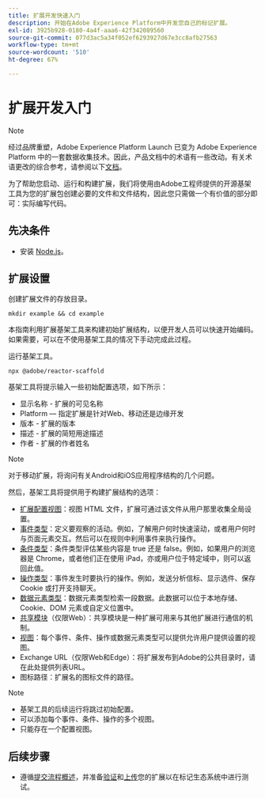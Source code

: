 ```yaml
---
title: 扩展开发快速入门
description: 开始在Adobe Experience Platform中开发您自己的标记扩展。
exl-id: 3925b928-0180-4a4f-aaa6-42f342089560
source-git-commit: 077d3ac5a34f052ef6293927d67e3cc8afb27563
workflow-type: tm+mt
source-wordcount: '510'
ht-degree: 67%

---
```


# 扩展开发入门

>[!NOTE]
>
>经过品牌重塑，Adobe Experience Platform Launch 已变为 Adobe Experience Platform 中的一套数据收集技术。因此，产品文档中的术语有一些改动。有关术语更改的综合参考，请参阅以下[文档](../term-updates.md)。

为了帮助您启动、运行和构建扩展，我们将使用由Adobe工程师提供的开源基架工具为您的扩展包创建必要的文件和文件结构，因此您只需做一个有价值的部分即可：实际编写代码。

## 先决条件

* 安装 [Node.js](https://nodejs.org/en/download/)。

## 扩展设置

创建扩展文件的存放目录。

```shell
mkdir example && cd example
```

本指南利用扩展基架工具来构建初始扩展结构，以便开发人员可以快速开始编码。如果需要，可以在不使用基架工具的情况下手动完成此过程。

运行基架工具。

```shell
npx @adobe/reactor-scaffold
```

基架工具将提示输入一些初始配置选项，如下所示：

* 显示名称 - 扩展的可见名称
* Platform — 指定扩展是针对Web、移动还是边缘开发
* 版本 - 扩展的版本
* 描述 - 扩展的简短用途描述
* 作者 - 扩展的作者姓名

>[!NOTE]
> 对于移动扩展，将询问有关Android和iOS应用程序结构的几个问题。

然后，基架工具将提供用于构建扩展结构的选项：

* [扩展配置视图](./configuration.md)：视图 HTML 文件，扩展可通过该文件从用户那里收集全局设置。
* [事件类型](./web/event-types.md)：定义要观察的活动。例如，了解用户何时快速滚动，或者用户何时与页面元素交互。然后可以在规则中利用事件来执行操作。
* [条件类型](./web/condition-types.md)：条件类型评估某些内容是 true 还是 false。例如，如果用户的浏览器是 Chrome，或者他们正在使用 iPad，亦或用户位于特定域中，则可以返回此值。
* [操作类型](./web/action-types.md)：事件发生时要执行的操作。例如，发送分析信标、显示选件、保存 Cookie 或打开支持聊天。
* [数据元素类型](./web/data-element-types.md)：数据元素类型检索一段数据。此数据可以位于本地存储、Cookie、DOM 元素或自定义位置中。
* [共享模块](./web/shared.md)（仅限Web）：共享模块是一种扩展可用来与其他扩展进行通信的机制。
* [视图](./web/views.md)：每个事件、条件、操作或数据元素类型可以提供允许用户提供设置的视图。
* Exchange URL（仅限Web和Edge）：将扩展发布到Adobe的公共目录时，请在此处提供列表URL。
* 图标路径：扩展名的图标文件的路径。

>[!NOTE]
>
>* 基架工具的后续运行将跳过初始配置。
>* 可以添加每个事件、条件、操作的多个视图。
>* 只能存在一个配置视图。

## 后续步骤

* 遵循[提交流程概述](./submit/overview.md)，并准备[验证](./submit/upload-and-test.md#validate)和[上传](./submit/upload-and-test.md#integration)您的扩展以在标记生态系统中进行测试。
